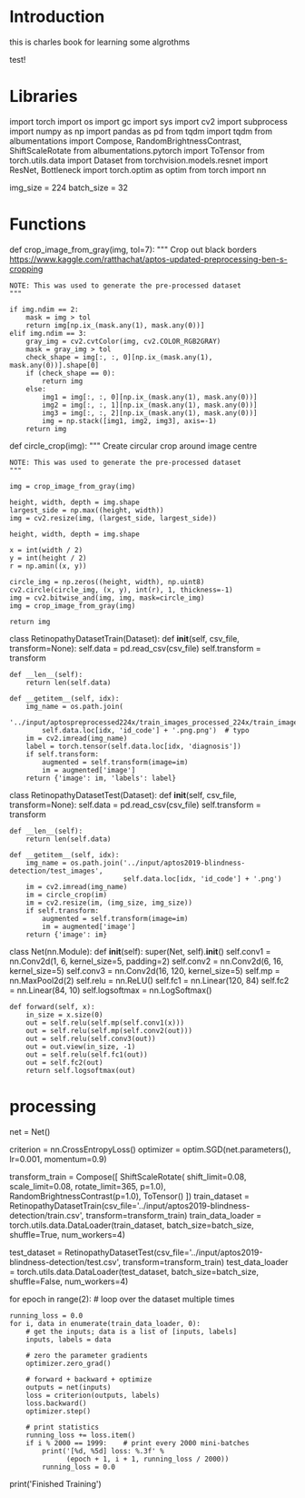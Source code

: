 # Introduction

this is charles book for learning some algrothms

test!

# Libraries

import torch
import os
import gc
import sys
import cv2
import subprocess
import numpy as np
import pandas as pd
from tqdm import tqdm
from albumentations import Compose, RandomBrightnessContrast, ShiftScaleRotate
from albumentations.pytorch import ToTensor
from torch.utils.data import Dataset
from torchvision.models.resnet import ResNet, Bottleneck
import torch.optim as optim
from torch import nn


img_size = 224
batch_size = 32

# Functions

def crop_image_from_gray(img, tol=7):
    """
    Crop out black borders
    https://www.kaggle.com/ratthachat/aptos-updated-preprocessing-ben-s-cropping

    NOTE: This was used to generate the pre-processed dataset
    """

    if img.ndim == 2:
        mask = img > tol
        return img[np.ix_(mask.any(1), mask.any(0))]
    elif img.ndim == 3:
        gray_img = cv2.cvtColor(img, cv2.COLOR_RGB2GRAY)
        mask = gray_img > tol
        check_shape = img[:, :, 0][np.ix_(mask.any(1), mask.any(0))].shape[0]
        if (check_shape == 0):
            return img
        else:
            img1 = img[:, :, 0][np.ix_(mask.any(1), mask.any(0))]
            img2 = img[:, :, 1][np.ix_(mask.any(1), mask.any(0))]
            img3 = img[:, :, 2][np.ix_(mask.any(1), mask.any(0))]
            img = np.stack([img1, img2, img3], axis=-1)
        return img


def circle_crop(img):
    """
    Create circular crop around image centre

    NOTE: This was used to generate the pre-processed dataset
    """

    img = crop_image_from_gray(img)

    height, width, depth = img.shape
    largest_side = np.max((height, width))
    img = cv2.resize(img, (largest_side, largest_side))

    height, width, depth = img.shape

    x = int(width / 2)
    y = int(height / 2)
    r = np.amin((x, y))

    circle_img = np.zeros((height, width), np.uint8)
    cv2.circle(circle_img, (x, y), int(r), 1, thickness=-1)
    img = cv2.bitwise_and(img, img, mask=circle_img)
    img = crop_image_from_gray(img)

    return img


class RetinopathyDatasetTrain(Dataset):
    def __init__(self, csv_file, transform=None):
        self.data = pd.read_csv(csv_file)
        self.transform = transform

    def __len__(self):
        return len(self.data)

    def __getitem__(self, idx):
        img_name = os.path.join(
            '../input/aptospreprocessed224x/train_images_processed_224x/train_images_processed_224x/',
            self.data.loc[idx, 'id_code'] + '.png.png')  # typo
        im = cv2.imread(img_name)
        label = torch.tensor(self.data.loc[idx, 'diagnosis'])
        if self.transform:
            augmented = self.transform(image=im)
            im = augmented['image']
        return {'image': im, 'labels': label}


class RetinopathyDatasetTest(Dataset):
    def __init__(self, csv_file, transform=None):
        self.data = pd.read_csv(csv_file)
        self.transform = transform

    def __len__(self):
        return len(self.data)

    def __getitem__(self, idx):
        img_name = os.path.join('../input/aptos2019-blindness-detection/test_images',
                                self.data.loc[idx, 'id_code'] + '.png')
        im = cv2.imread(img_name)
        im = circle_crop(im)
        im = cv2.resize(im, (img_size, img_size))
        if self.transform:
            augmented = self.transform(image=im)
            im = augmented['image']
        return {'image': im}


class Net(nn.Module):
    def __init__(self):
        super(Net, self).__init__()
        self.conv1 = nn.Conv2d(1, 6, kernel_size=5, padding=2)
        self.conv2 = nn.Conv2d(6, 16, kernel_size=5)
        self.conv3 = nn.Conv2d(16, 120, kernel_size=5)
        self.mp = nn.MaxPool2d(2)
        self.relu = nn.ReLU()
        self.fc1 = nn.Linear(120, 84)
        self.fc2 = nn.Linear(84, 10)
        self.logsoftmax = nn.LogSoftmax()

    def forward(self, x):
        in_size = x.size(0)
        out = self.relu(self.mp(self.conv1(x)))
        out = self.relu(self.mp(self.conv2(out)))
        out = self.relu(self.conv3(out))
        out = out.view(in_size, -1)
        out = self.relu(self.fc1(out))
        out = self.fc2(out)
        return self.logsoftmax(out)

# processing
net = Net()

criterion = nn.CrossEntropyLoss()
optimizer = optim.SGD(net.parameters(), lr=0.001, momentum=0.9)

transform_train = Compose([
    ShiftScaleRotate(
        shift_limit=0.08,
        scale_limit=0.08,
        rotate_limit=365,
        p=1.0),
    RandomBrightnessContrast(p=1.0),
    ToTensor()
])
train_dataset = RetinopathyDatasetTrain(csv_file='../input/aptos2019-blindness-detection/train.csv',
                                        transform=transform_train)
train_data_loader = torch.utils.data.DataLoader(train_dataset, batch_size=batch_size, shuffle=True, num_workers=4)

test_dataset = RetinopathyDatasetTest(csv_file='../input/aptos2019-blindness-detection/test.csv',
                                      transform=transform_train)
test_data_loader = torch.utils.data.DataLoader(test_dataset, batch_size=batch_size, shuffle=False, num_workers=4)


for epoch in range(2):  # loop over the dataset multiple times

    running_loss = 0.0
    for i, data in enumerate(train_data_loader, 0):
        # get the inputs; data is a list of [inputs, labels]
        inputs, labels = data

        # zero the parameter gradients
        optimizer.zero_grad()

        # forward + backward + optimize
        outputs = net(inputs)
        loss = criterion(outputs, labels)
        loss.backward()
        optimizer.step()

        # print statistics
        running_loss += loss.item()
        if i % 2000 == 1999:    # print every 2000 mini-batches
            print('[%d, %5d] loss: %.3f' %
                  (epoch + 1, i + 1, running_loss / 2000))
            running_loss = 0.0

print('Finished Training')
